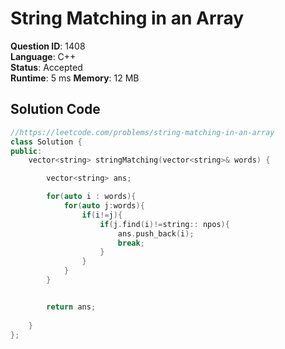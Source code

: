 # String Matching in an Array

**Question ID**: 1408  
**Language**: C++  
**Status**: Accepted  
**Runtime**: 5 ms 
**Memory**: 12  MB

## Solution Code
```cpp
//https://leetcode.com/problems/string-matching-in-an-array
class Solution {
public:
    vector<string> stringMatching(vector<string>& words) {

        vector<string> ans;

        for(auto i : words){
            for(auto j:words){
                if(i!=j){
                    if(j.find(i)!=string:: npos){
                        ans.push_back(i);
                        break;
                    }
                }
            }
        }


        return ans;
        
    }
};
```
